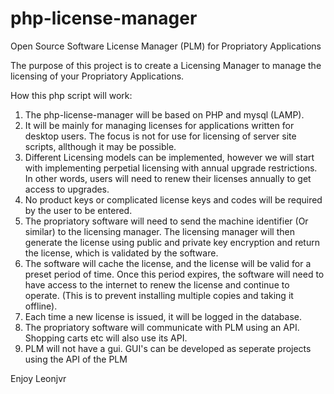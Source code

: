 php-license-manager
===================

Open Source Software License Manager (PLM) for Propriatory Applications

The purpose of this project is to create a Licensing Manager to manage the licensing of your Propriatory Applications.

How this php script will work:
1) The php-license-manager will be based on PHP and mysql (LAMP).
2) It will be mainly for managing licenses for applications written for desktop users. The focus is not for use for licensing of server site scripts, allthough it may be possible.
3) Different Licensing models can be implemented, however we will start with implementing perpetial licensing with annual upgrade restrictions. In other words, users will need to renew their licenses annually to get access to upgrades.
4) No product keys or complicated license keys and codes will be required by the user to be entered.
5) The propriatory software will need to send the machine identifier (Or similar) to the licensing manager. The licensing manager will then generate the license using public and private key encryption and return the license, which is validated by the software.
6) The software will cache the license, and the license will be valid for a preset period of time. Once this period expires, the software will need to have access to the internet to renew the license and continue to operate. (This is to prevent installing multiple copies and taking it offline).
7) Each time a new license is issued, it will be logged in the database.
8) The propriatory software will communicate with PLM using an API. Shopping carts etc will also use its API.
9) PLM will not have a gui. GUI's can be developed as seperate projects using the API of the PLM

Enjoy Leonjvr 

